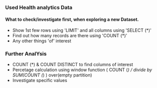 ### Used Health analytics Data
#### What to check/investigate first, when exploring a new Dataset.
- Show 1st few rows using 'LIMIT' and all columns using 'SELECT (*)'
- Find out how many records are there using 'COUNT (*)'
- Any other things 'of' interest

### Further AnalYsis
- COUNT (*) & COUNT DISTINCT to find columns of interest
- Percetage calculation using window function ( COUNT (*) / divide by SUM(COUNT (*) ) over(empty partition)
- Investigate specific values

